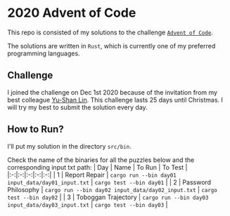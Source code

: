 # 2020 Advent of Code
This repo is consisted of my solutions to the challenge [`Advent of Code`](https://adventofcode.com/).

The solutions are written in `Rust`, which is currently one of my preferred programming languages.

## Challenge
I joined the challenge on Dec 1st 2020 because of the invitation from my best colleague [Yu-Shan Lin](https://github.com/SLMT). This challenge lasts 25 days until Christmas. I will try my best to submit the solution every day.

## How to Run?
I'll put my solution in the directory `src/bin`.

Check the name of the binaries for all the puzzles below and the corresponding input txt path:
| Day | Name | To Run | To Test |
|:-:|:-:|:-:|:-:|:-:|
| 1 | Report Repair | `cargo run --bin day01 input_data/day01_input.txt` | `cargo test --bin day01` |
| 2 | Password Philosophy | `cargo run --bin day02 input_data/day02_input.txt` | `cargo test --bin day02` |
| 3 | Toboggan Trajectory | `cargo run --bin day03 input_data/day03_input.txt` | `cargo test --bin day03` |